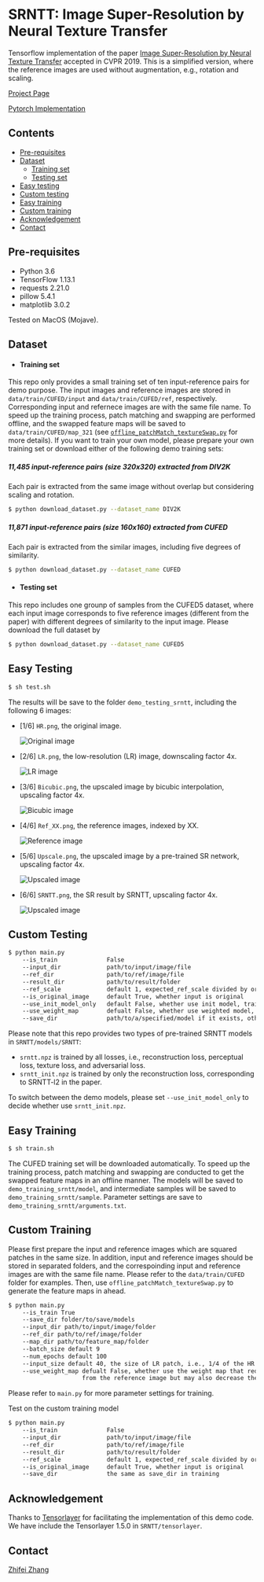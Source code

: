 # SRNTT: Image Super-Resolution by Neural Texture Transfer
Tensorflow implementation of the paper [Image Super-Resolution by Neural Texture Transfer](https://zzutk.github.io/SRNTT-Project-Page/cvpr2019_final.pdf) accepted in CVPR 2019.
This is a simplified version, where the reference images are used without augmentation, e.g., rotation and scaling.

[Project Page](https://zzutk.github.io/SRNTT-Project-Page/)

[Pytorch Implementation](https://github.com/S-aiueo32/srntt-pytorch)


## Contents
* [Pre-requisites](#Pre-requisites)
* [Dataset](#Dataset)
    * [Training set](#Training_set)
    * [Testing set](#Testing_set)
* [Easy testing](#Easy_testing)
* [Custom testing](#Custom_testing)
* [Easy training](#Easy_training)
* [Custom training](#Custom_training)
* [Acknowledgement](#Acknowledgement)
* [Contact](#Contact)

<a name="Pre-requisites">

## Pre-requisites

* Python 3.6
* TensorFlow 1.13.1
* requests 2.21.0
* pillow 5.4.1
* matplotlib 3.0.2

Tested on MacOS (Mojave).

<a name="Dataset">

## Dataset

<a name="Training_set">

* #### Training set
This repo only provides a small training set of ten input-reference pairs for demo purpose. 
The input images and reference images are stored in `data/train/CUFED/input` and `data/train/CUFED/ref`, respectively.
Corresponding input and refernece images are with the same file name. 
To speed up the training process, patch matching and swapping are performed offline, 
and the swapped feature maps will be saved to `data/train/CUFED/map_321` (see [`offline_patchMatch_textureSwap.py`](offline_patchMatch_textureSwap.py) for more details). 
If you want to train your own model, please prepare your own training set or download either of the following demo training sets:

##### 11,485 input-reference pairs (size 320x320) extracted from DIV2K
Each pair is extracted from the same image without overlap but considering scaling and rotation. 

```bash
$ python download_dataset.py --dataset_name DIV2K
```

##### 11,871 input-reference pairs (size 160x160) extracted from CUFED
Each pair is extracted from the similar images, including five degrees of similarity. 

```bash
$ python download_dataset.py --dataset_name CUFED
```

<a name="Testing_set">

* #### Testing set
This repo includes one grounp of samples from the CUFED5 dataset, 
where each input image corresponds to five reference images (different from the paper) with different degrees of similarity to the input image. 
Please download the full dataset by

```bash
$ python download_dataset.py --dataset_name CUFED5
```

<a name="Easy_testing">

## Easy Testing

```bash
$ sh test.sh
```

The results will be save to the folder `demo_testing_srntt`, including the following 6 images:
* [1/6] `HR.png`, the original image.

  ![Original image](demo_testing_srntt/HR.png)

* [2/6] `LR.png`, the low-resolution (LR) image, downscaling factor 4x.

  ![LR image](demo_testing_srntt/LR.png)
  
* [3/6] `Bicubic.png`, the upscaled image by bicubic interpolation, upscaling factor 4x.

  ![Bicubic image](demo_testing_srntt/Bicubic.png)
  
* [4/6] `Ref_XX.png`, the reference images, indexed by XX.

  ![Reference image](demo_testing_srntt/Ref_00.png)
  
* [5/6] `Upscale.png`, the upscaled image by a pre-trained SR network, upscaling factor 4x.

  ![Upscaled image](demo_testing_srntt/Upscale.png)
  
* [6/6] `SRNTT.png`, the SR result by SRNTT, upscaling factor 4x.

  ![Upscaled image](demo_testing_srntt/SRNTT.png)

<a name="Custom_testing">

## Custom Testing
```bash
$ python main.py 
    --is_train              False 
    --input_dir             path/to/input/image/file
    --ref_dir               path/to/ref/image/file
    --result_dir            path/to/result/folder
    --ref_scale             default 1, expected_ref_scale divided by original_ref_scale
    --is_original_image     default True, whether input is original 
    --use_init_model_only   default False, whether use init model, trained with reconstruction loss only
    --use_weight_map        defualt False, whether use weighted model, trained with the weight map.
    --save_dir              path/to/a/specified/model if it exists, otherwise ignor this parameter
```

Please note that this repo provides two types of pre-trained SRNTT models in `SRNTT/models/SRNTT`:
* `srntt.npz` is trained by all losses, i.e., reconstruction loss, perceptual loss, texture loss, and adversarial loss.
* `srntt_init.npz` is trained by only the reconstruction loss, corresponding to SRNTT-l2 in the paper. 

To switch between the demo models, please set `--use_init_model_only` to decide whether use `srntt_init.npz`.
<a name="Easy_training">

## Easy Training

```bash
$ sh train.sh
```

The CUFED training set will be downloaded automatically.
To speed up the training process, patch matching and swapping are conducted to get the swapped feature maps in an offline manner.
The models will be saved to `demo_training_srntt/model`, and intermediate samples will be saved to `demo_training_srntt/sample`.
Parameter settings are save to `demo_training_srntt/arguments.txt`.

<a name="Custom_training">

## Custom Training
Please first prepare the input and reference images which are squared patches in the same size.
In addition, input and reference images should be stored in separated folders,
and the correspoinding input and reference images are with the same file name. Please refer to the `data/train/CUFED` folder for examples.
Then, use `offline_patchMatch_textureSwap.py` to generate the feature maps in ahead.

```bash
$ python main.py
    --is_train True
    --save_dir folder/to/save/models
    --input_dir path/to/input/image/folder
    --ref_dir path/to/ref/image/folder
    --map_dir path/to/feature_map/folder
    --batch_size default 9
    --num_epochs default 100
    --input_size default 40, the size of LR patch, i.e., 1/4 of the HR image, set to 80 for the DIV2K dataset
    --use_weight_map defualt False, whether use the weight map that reduces negative effect 
                     from the reference image but may also decrease the sharpness.  
```
Please refer to `main.py` for more parameter settings for training.

Test on the custom training model
```bash
$ python main.py 
    --is_train              False 
    --input_dir             path/to/input/image/file
    --ref_dir               path/to/ref/image/file
    --result_dir            path/to/result/folder
    --ref_scale             default 1, expected_ref_scale divided by original_ref_scale
    --is_original_image     default True, whether input is original 
    --save_dir              the same as save_dir in training
```

<a name="Acknowledgement">

## Acknowledgement
Thanks to [Tensorlayer](https://github.com/tensorlayer/tensorlayer) for 
facilitating the implementation of this demo code. 
We have include the Tensorlayer 1.5.0 in `SRNTT/tensorlayer`.

<a name="Contact">

## Contact
[Zhifei Zhang](https://zzutk.github.io/)







